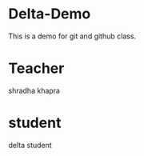 # Delta-Demo
This is a demo for git and github class.

# Teacher 
shradha khapra

# student
delta student 